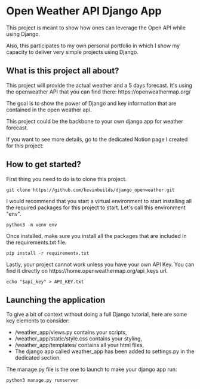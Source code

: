 <h1>Open Weather API Django App</h1>

<p>This project is meant to show how ones can leverage the Open API while using Django. </p>
<p>Also, this participates to my own personal portfolio in which I show my capacity to deliver very simple projects using Django.</p>

<h2>What is this project all about?</h2>

<p>This project will provide the actual weather and a 5 days forecast. It's using the openweather API that you can find there: https://openweathermap.org/</p>
<p>The goal is to show the power of Django and key information that are contained in the open weather api.</p>
<p>This project could be the backbone to your own django app for weather forecast.</p>

<p>If you want to see more details, go to the dedicated Notion page I created for this project: </p>


<h2>How to get started?</h2>

<p>First thing you need to do is to clone this project.</p>

```
git clone https://github.com/kevinbuilds/django_openweather.git
```

<p>I would recommend that you start a virtual environment to start installing all the required packages for this project to start. Let's call this environment "env".</p>

```
python3 -m venv env
```

<p>Once installed, make sure you install all the packages that are included in the requirements.txt file.</p>

```
pip install -r requirementx.txt
```

<p>Lastly, your project cannot work unless you have your own API Key. You can find it directly on https://home.openweathermap.org/api_keys url.</p>

```
echo "$api_key" > API_KEY.txt
```

<h2>Launching the application</h2>

<p>To give a bit of context without doing a full Django tutorial, here are some key elements to consider:</p>
<ul>
<li>/weather_app/views.py contains your scripts,</li>
<li>/weather_app/static/style.css contains your styling,</li>
<li>/weather_app/templates/ contains all your html files,</li>
<li>The django app called weather_app has been added to settings.py in the dedicated section.</li>
</ul>

<p>The manage.py file is the one to launch to make your django app run:</p>

```
python3 manage.py runserver
```
